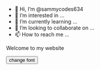 - 👋 Hi, I’m @sammycodes634
- 👀 I’m interested in ...
- 🌱 I’m currently learning ...
- 💞️ I’m looking to collaborate on ...
- 📫 How to reach me ...

<!---
sammycodes634/sammycodes634 is a ✨ special ✨ repository because its `README.md` (this file) appears on your GitHub profile.
You can click the Preview link to take a look at your changes.
--->
<html>
<script type="text/javascript">
function dom()
   {
     var s="<h2 style=color:red>";
	 var t="Document Object Model";
	 var c="</h2>";
	 Document.getElementById("para");
	 innerHTML=s+t+c;
   }
 </script>
   </body>
     <p id="para">Welcome to my website</p>
   <form>
     <input type="button" name="b1" value="change font" onClick="dom()">
   </form>
   </body>
</html>
